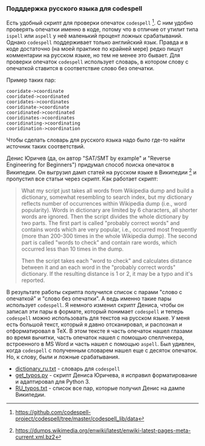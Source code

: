 ### Подддержка русского языка для codespell

Есть удобный скрипт для проверки опечаток `codespell` [^4].
С ним удобно проверять опечатки именно в коде, потому что в отличие
от утилит типа `ispell` или `aspell` у неё маленький процент ложных
срабатываний. Однако `codespell` поддерживает только английский язык.
Правда и в коде достаточно (на моей практике по крайней мере)
редко пишут комментарии на русском языке, но тем не менее это бывает.
Для проверки опечаток `codespell` использует словарь, в котором
слову с опечаткой ставится в соответствие слово без опечатки.

Пример таких пар:

```
cooridate->coordinate
cooridated->coordinated
cooridates->coordinates
cooridinate->coordinate
cooridinated->coordinated
cooridinates->coordinates
cooridinating->coordinating
cooridination->coordination
```

Чтобы сделать словарь для русского языка надо было где-то найти
источник таких соответствий.

Денис Юричев (да, он автор "SAT/SMT by example" и "Reverse Engineering for
Beginners") придумал способ поиска опечаток в Википедии.
Он выгрузил дамп статей на русском языке в Википедии [^5] и пропустил
все статьи через скрипт. Как работает скрипт:

> What my script just takes all words from Wikipedia dump and
> build a dictionary, somewhat resembling to search index, but my
> dictionary reflects number of occurrences within Wikipedia dump
> (i.e., word popularity). Words in dictionary are limited by
> 6 characters, all shorter words are ignored. Then the script
> divides the whole dictionary by two parts. The first part is
> called "probably correct words" and contains words which are
> very popular, i.e., occurred most frequently (more than 200-300
> times in the whole Wikipedia dump). The second part is called
> "words to check" and contain rare words, which occurred less
> than 10 times in the dump.
>
> Then the script takes each "word to check" and calculates
> distance between it and an each word in the "probably correct
> words" dictionary. If the resulting distance is 1 or 2,
> it may be a typo and it's reported.

В результате работы скрипта получился список с парами "слово с опечаткой" и
"слово без опечатки". А ведь именно такие пары использует `codespell`.
Я немного изменил скрипт Дениса, чтобы он записал эти пары в формате, который
понимает `codespell` и теперь `codespell` можно использовать для текстов на
русском языке. У меня есть большой текст, который я давно отсканировал, и
распознал и отформатировал в TeX. В этом тексте я часть опечаток нашел глазами
во время вычитки, часть опечаток нашел с помощью спеллчекера, встроенного в MS
Word и часть нашел с помощью `aspell`. Был удивлен, когда `codespell` с полученным
словарем нашел еще с десяток опечаток. Но, к слову, были и ложные срабатывания.

- [dictionary_ru.txt](dictionary_ru.txt) - словарь для `codespell`
- [get_typos.py](get_typos.py) - скрипт Дениса Юричева, я исправил форматирование и адаптировал для Python 3.
- [RU_typos.txt](RU_typos.txt) - список все пар, которые получил Денис на дампе Википедии.

[^1]: https://yurichev.com/blog/fuzzy_string/
[^2]: https://yurichev.com/news/20210719_wikipedia_typos_RU_UA/
[^3]: http://norvig.com/spell-correct.html
[^4]: https://github.com/codespell-project/codespell/tree/master/codespell_lib/data
[^5]: https://dumps.wikimedia.org/enwiki/latest/enwiki-latest-pages-meta-current.xml.bz2
[^6]: https://yurichev.com/news/20210719_wikipedia_typos_RU_UA/files/

